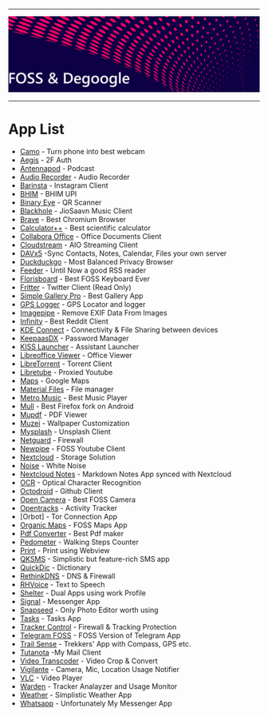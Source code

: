 ___
![Image](FOSS.webp)
___
# App List 
   * [Camo](https://play.google.com/store/apps/details?id=com.reincubate.camo) - Turn phone into best webcam
   * [Aegis](https://play.google.com/store/apps/details?id=com.beemdevelopment.aegis) - 2F Auth
   * [Antennapod](https://play.google.com/store/apps/details?id=de.danoeh.antennapod) - Podcast
   * [Audio Recorder](https://play.google.com/store/apps/details?id=com.dimowner.audiorecorder) - Audio Recorder
   * [Barinsta](https://f-droid.org/en/packages/me.austinhuang.instagrabber/) - Instagram Client
   * [BHIM](https://play.google.com/store/apps/details?id=in.org.npci.upiapp) - BHIM UPI
   * [Binary Eye](https://play.google.com/store/apps/details?id=de.markusfisch.android.binaryeye) - QR Scanner
   * [Blackhole](https://f-droid.org/en/packages/com.shadow.blackhole) - JioSaavn Music Client
   * [Brave](https://play.google.com/store/apps/details?id=com.brave.browser) - Best Chromium Browser
   * [Calculator++](https://play.google.com/store/apps/details?id=org.solovyev.android.calculator) - Best scientific calculator
   * [Collabora Office](https://play.google.com/store/apps/details?id=com.collabora.libreoffice) - Office Documents Client
   * [Cloudstream](https://apt.izzysoft.de/fdroid/index/apk/com.lagradost.cloudstream3) - AIO Streaming Client
   * [DAVx5](https://f-droid.org/en/packages/at.bitfire.davdroid) -Sync Contacts, Notes, Calendar, Files your own server
   * [Duckduckgo](https://play.google.com/store/apps/details?id=com.duckduckgo.mobile.android) - Most Balanced Privacy Browser
   * [Feeder](https://f-droid.org/en/packages/com.nononsenseapps.feeder) - Until Now a good RSS reader
   * [Florisboard](https://f-droid.org/en/packages/dev.patrickgold.florisboard) - Best FOSS Keyboard Ever
   * [Fritter](https://f-droid.org/en/packages/com.jonjomckay.fritter) - Twitter Client (Read Only)
   * [Simple Gallery Pro](https://f-droid.org/en/packages/com.simplemobiletools.gallery.pro) - Best Gallery App
   * [GPS Logger](https://f-droid.org/en/packages/com.mendhak.gpslogger) - GPS Locator and logger
   * [Imagepipe](https://f-droid.org/en/packages/de.kaffeemitkoffein.imagepipe) - Remove EXIF Data From Images
   * [Infinity](https://play.google.com/store/apps/details?id=ml.docilealligator.infinityforreddit) - Best Reddit Client
   * [KDE Connect](https://play.google.com/store/apps/details?id=org.kde.kdeconnect_tp) - Connectivity & File Sharing between devices
   * [KeepaasDX](https://play.google.com/store/apps/details?id=com.kunzisoft.keepass.free) - Password Manager
   * [KISS Launcher](https://play.google.com/store/apps/details?id=fr.neamar.kiss) - Assistant Launcher
   * [Libreoffice Viewer](https://f-droid.org/en/packages/org.documentfoundation.libreoffice) - Office Viewer
   * [LibreTorrent](https://play.google.com/store/apps/details?id=org.proninyaroslav.libretorrent) - Torrent Client
   * [Libretube](https://f-droid.org/en/packages/com.github.libretube) - Proxied Youtube
   * [Maps](https://play.google.com/store/apps/details?id=com.google.android.apps.maps) - Google Maps
   * [Material Files](https://f-droid.org/en/packages/me.zhanghai.android.files) - File manager
   * [Metro Music](https://f-droid.org/en/packages/io.github.muntashirakon.Music) - Best Music Player
   * [Mull](https://f-droid.org/en/packages/us.spotco.fennec_dos) - Best Firefox fork on Android
   * [Mupdf](https://f-droid.org/en/packages/com.artifex.mupdf.viewer.app) - PDF Viewer
   * [Muzei](https://f-droid.org/en/packages/net.nurik.roman.muzei) - Wallpaper Customization
   * [Mysplash](https://f-droid.org/en/packages/com.wangdaye.mysplash) - Unsplash Client
   * [Netguard](https://f-droid.org/en/packages/eu.faircode.netguard) - Firewall
   * [Newpipe](https://f-droid.org/en/packages/org.schabi.newpipe) - FOSS Youtube Client
   * [Nextcloud](https://f-droid.org/en/packages/com.nextcloud.client) - Storage Solution
   * [Noise](https://f-droid.org/en/packages/com.github.ashutoshgngwr.noice) - White Noise
   * [Nextcloud Notes](https://f-droid.org/en/packages/it.niedermann.owncloud.notes) - Markdown Notes App synced with Nextcloud
   * [OCR](https://f-droid.org/en/packages/io.github.subhamtyagi.ocr) - Optical Character Recognition
   * [Octodroid](https://f-droid.org/en/packages/com.gh4a) - Github Client
   * [Open Camera](https://play.google.com/store/apps/details?id=net.sourceforge.opencamera) - Best FOSS Camera
   * [Opentracks](https://f-droid.org/en/packages/de.dennisguse.opentracks) - Activity Tracker
   * [Orbot] - Tor Connection App
   * [Organic Maps](https://play.google.com/store/apps/details?id=app.organicmaps) - FOSS Maps App
   * [Pdf Converter](https://f-droid.org/en/packages/swati4star.createpdf/) - Best Pdf maker
   * [Pedometer](https://play.google.com/store/apps/details?id=de.j4velin.pedometer) - Walking Steps Counter
   * [Print](https://f-droid.org/en/packages/org.billthefarmer.print) - Print using Webview
   * [QKSMS](https://f-droid.org/en/packages/com.moez.QKSMS) - Simplistic but feature-rich SMS app
   * [QuickDic](https://play.google.com/store/apps/details?id=de.reimardoeffinger.quickdic) - Dictionary
   * [RethinkDNS](https://play.google.com/store/apps/details?id=com.celzero.bravedns) - DNS & Firewall
   * [RHVoice](https://play.google.com/store/apps/details?id=com.github.olga_yakovleva.rhvoice.android) - Text to Speech
   * [Shelter](https://play.google.com/store/apps/details?id=net.typeblog.shelter) - Dual Apps using work Profile
   * [Signal](https://play.google.com/store/apps/details?id=org.thoughtcrime.securesms) - Messenger App
   * [Snapseed](https://play.google.com/store/apps/details?id=com.niksoftware.snapseed) - Only Photo Editor worth using
   * [Tasks](https://play.google.com/store/apps/details?id=org.dmfs.tasks) - Tasks App
   * [Tracker Control](https://f-droid.org/en/packages/net.kollnig.missioncontrol.fdroid) - Firewall & Tracking Protection
   * [Telegram FOSS](https://f-droid.org/en/packages/org.telegram.messenger) - FOSS Version of Telegram App
   * [Trail Sense](https://play.google.com/store/apps/details?id=com.kylecorry.trail_sense) - Trekkers' App with Compass, GPS etc.
   * [Tutanota](https://play.google.com/store/apps/details?id=de.tutao.tutanota) -My Mail Client
   * [Video Transcoder](https://play.google.com/store/apps/details?id=protect.videoeditor) - Video Crop & Convert
   * [Vigilante](https://f-droid.org/en/packages/com.crazylegend.vigilante) - Camera, Mic, Location Usage Notifier
   * [VLC](https://play.google.com/store/apps/details?id=org.videolan.vlc) - Video Player
   * [Warden](https://apt.izzysoft.de/fdroid/index/apk/com.aurora.warden) - Tracker Analayzer and Usage Monitor
   * [Weather](https://play.google.com/store/apps/details?id=de.beowulf.wetter) - Simplistic Weather App
   * [Whatsapp](https://play.google.com/store/apps/details?id=com.whatsapp) - Unfortunately My Messenger App

